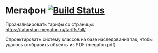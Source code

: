 # Мегафон [![Build Status](https://travis-ci.com/RenatFaiz/Megafon.svg?branch=master)](https://travis-ci.com/RenatFaiz/Megafon)
Проанализировать тарифы со страницы: 
https://tatarstan.megafon.ru/tariffs/all/ 

Спроектировать систему классов на базе 
наследования так, чтобы удалось отобразить 
объекты из PDF (megafon.pdf)  